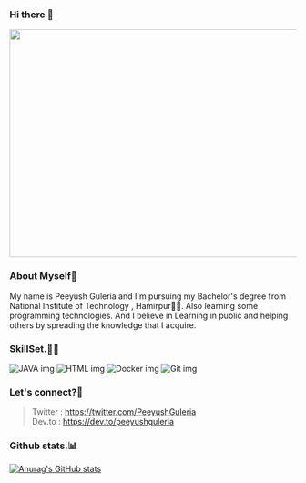 ### Hi there 👋 
<img src="https://images.unsplash.com/photo-1516116216624-53e697fedbea?ixlib=rb-1.2.1&ixid=MnwxMjA3fDB8MHxzZWFyY2h8NHx8cHJvZ3JhbW1pbmd8ZW58MHx8MHx8&w=1000&q=80" height=400; width=700>

### About Myself💁
My name is Peeyush Guleria and I'm pursuing my Bachelor's degree from National Institute of Technology , Hamirpur👨‍🎓. Also learning some programming technologies. And I believe in
Learning in public and helping others by spreading the knowledge that I acquire.
### SkillSet.👨‍💻
<img src="https://camo.githubusercontent.com/7978ec9bac63ff07aafd64617779c8096ce5af7c744b0f62685e3aadda0857f9/68747470733a2f2f696d672e736869656c64732e696f2f62616467652f2d6a6176612d7265643f7374796c653d666f722d7468652d6261646765266c6f676f3d6a617661266c6f676f436f6c6f723d626c61636b" alt="JAVA img">
<img src="https://camo.githubusercontent.com/3750f5eb4ace5ece699ecba90b802a5f0dc3ba605f9f12cf5c80012846079535/68747470733a2f2f696d672e736869656c64732e696f2f62616467652f2d68746d6c352d6439353334663f7374796c653d666f722d7468652d6261646765266c6f676f3d68746d6c35266c6f676f436f6c6f723d7768697465" alt="HTML img">
<img src="https://camo.githubusercontent.com/26c1c09348de5d88479009cc991878dd97db74300383acb7061072ed73618e0b/68747470733a2f2f696d672e736869656c64732e696f2f62616467652f2d646f636b65722d3064623765643f7374796c653d666f722d7468652d6261646765266c6f676f3d646f636b6572266c6f676f436f6c6f723d7768697465" alt="Docker img">
<img src="https://camo.githubusercontent.com/973713a83a9b267768bdd9e7ad65a189864927a541ef5c5c0314aa40ed0b3bc6/68747470733a2f2f696d672e736869656c64732e696f2f62616467652f2d6769742d4631353032463f7374796c653d666f722d7468652d6261646765266c6f676f3d676974266c6f676f436f6c6f723d7768697465" alt="Git img">

### Let's connect?🤝
>Twitter : https://twitter.com/PeeyushGuleria<br>
>Dev.to : https://dev.to/peeyushguleria

### Github stats.📊
[![Anurag's GitHub stats](https://github-readme-stats.vercel.app/api?username=peeyushguleria)](https://github.com/anuraghazra/github-readme-stats)



